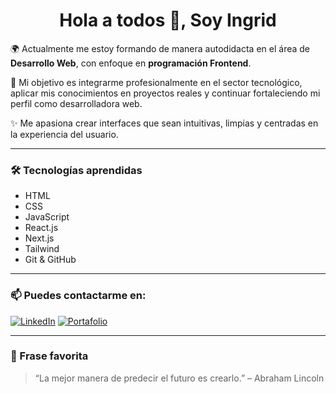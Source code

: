 <h1 align="center">Hola a todos 👋, Soy Ingrid</h1>

🌍 Actualmente me estoy formando de manera autodidacta en el área de **Desarrollo Web**, con enfoque en **programación Frontend**.

🎯 Mi objetivo es integrarme profesionalmente en el sector tecnológico, aplicar mis conocimientos en proyectos reales y continuar fortaleciendo mi perfil como desarrolladora web.

✨ Me apasiona crear interfaces que sean intuitivas, limpias y centradas en la experiencia del usuario.

---

### 🛠️ Tecnologías aprendidas
- HTML
- CSS
- JavaScript
- React.js
- Next.js
- Tailwind
- Git & GitHub

---

### 📫 Puedes contactarme en:
[![LinkedIn](https://img.shields.io/badge/LinkedIn-0077B5?style=flat-square&logo=linkedin&logoColor=white)](https://www.linkedin.com/in/ingrid-calzada-villajuan-a1b312274/)
[![Portafolio](https://img.shields.io/badge/Portafolio-000000?style=flat-square&logo=vercel&logoColor=white)](https://portafolio-ingrid.vercel.app)

---


### 💬 Frase favorita
> “La mejor manera de predecir el futuro es crearlo.” – Abraham Lincoln
